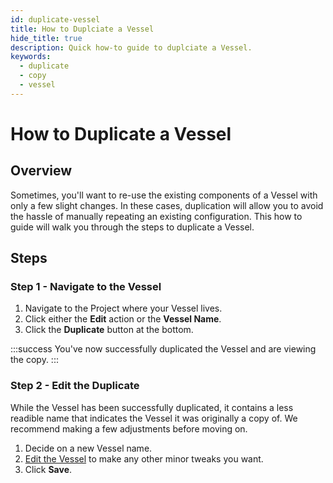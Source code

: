 ```yaml
---
id: duplicate-vessel
title: How to Duplciate a Vessel
hide_title: true
description: Quick how-to guide to duplciate a Vessel.
keywords:
  - duplicate
  - copy
  - vessel
---
```


# How to Duplicate a Vessel

## Overview

Sometimes, you'll want to re-use the existing components of a Vessel with only a few slight changes. In these cases, duplication will allow you to avoid the hassle of manually repeating an existing configuration. This how to guide will walk you through the steps to duplicate a Vessel.

## Steps

### Step 1 - Navigate to the Vessel
1. Navigate to the Project where your Vessel lives.
2. Click either the **Edit** action or the **Vessel Name**.
3. Click the **Duplicate** button at the bottom.

:::success
You've now successfully duplicated the Vessel and are viewing the copy.
:::

### Step 2 - Edit the Duplicate
While the Vessel has been successfully duplicated, it contains a less readible name that indicates the Vessel it was originally a copy of. We recommend making a few adjustments before moving on.

1. Decide on a new Vessel name.
2. [Edit the Vessel](edit-vessel.md) to make any other minor tweaks you want. 
3. Click **Save**.

